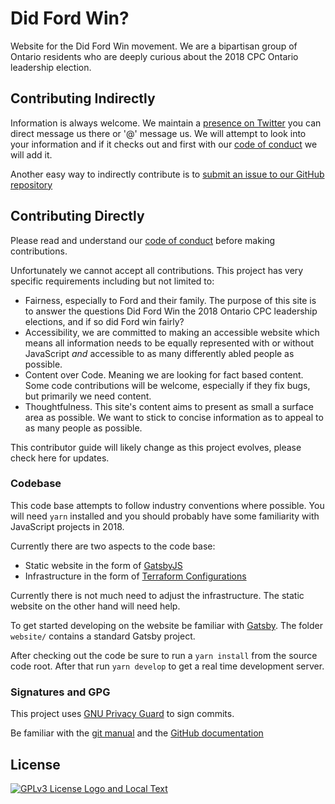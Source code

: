 # Did Ford Win?

Website for the Did Ford Win movement. We are a bipartisan group of Ontario residents who are deeply curious about the 2018 CPC Ontario leadership election.

## Contributing Indirectly

Information is always welcome. We maintain a [presence on Twitter](https://twitter.com/DidFordWin 'Ransom Olds on Twitter') you can direct message us there or '@' message us. We will attempt to look into your information and if it checks out and first with our [code of conduct](./CODE_OF_CONDUCT.md 'Project Code of Conduct') we will add it.

Another easy way to indirectly contribute is to [submit an issue to our GitHub repository](https://github.com/didfordwin/didfordwin.com/issues 'Submit issues directly to our GitHub repository')

## Contributing Directly

Please read and understand our [code of conduct](./CODE_OF_CONDUCT.md 'Did Ford Win Code of Conduct') before making contributions.

Unfortunately we cannot accept all contributions. This project has very specific requirements including but not limited to:

- Fairness, especially to Ford and their family. The purpose of this site is to answer the questions Did Ford Win the 2018 Ontario CPC leadership elections, and if so did Ford win fairly?
- Accessibility, we are committed to making an accessible website which means all information needs to be equally represented with or without JavaScript _and_ accessible to as many differently abled people as possible.
- Content over Code. Meaning we are looking for fact based content. Some code contributions will be welcome, especially if they fix bugs, but primarily we need content.
- Thoughtfulness. This site's content aims to present as small a surface area as possible. We want to stick to concise information as to appeal to as many people as possible.

This contributor guide will likely change as this project evolves, please check here for updates.

### Codebase

This code base attempts to follow industry conventions where possible. You will need `yarn` installed and you should probably have some familiarity with JavaScript projects in 2018.

Currently there are two aspects to the code base:

- Static website in the form of [GatsbyJS](https://www.gatsbyjs.org/ 'Gatsby JS a static site generator')
- Infrastructure in the form of [Terraform Configurations](https://terraform.io 'Terraform a cloud configuration and deployment tool')

Currently there is not much need to adjust the infrastructure. The static website on the other hand will need help.

To get started developing on the website be familiar with [Gatsby](https://www.gatsbyjs.org/docs/ 'Gatsby Documentation'). The folder `website/` contains a standard Gatsby project.

After checking out the code be sure to run a `yarn install` from the source code root. After that run `yarn develop` to get a real time development server.

### Signatures and GPG

This project uses [GNU Privacy Guard](https://gnupg.org/ 'GNU Privacy Guard') to sign commits.

Be familiar with the [git manual](https://git-scm.com/book/id/v2/Git-Tools-Signing-Your-Work 'Git GNU Privacy Guard documentation') and the [GitHub documentation](https://help.github.com/articles/signing-commits-using-gpg/ 'GitHub GNU Privacy Guard documenation')

## License

[![GPLv3 License Logo and Local Text][licenseimage]][licensetext]

[licenseimage]: https://www.gnu.org/graphics/gplv3-127x51.png 'GPLv3 logo'
[licensetext]: ./LICENSE 'GPLv3 Full Text'
